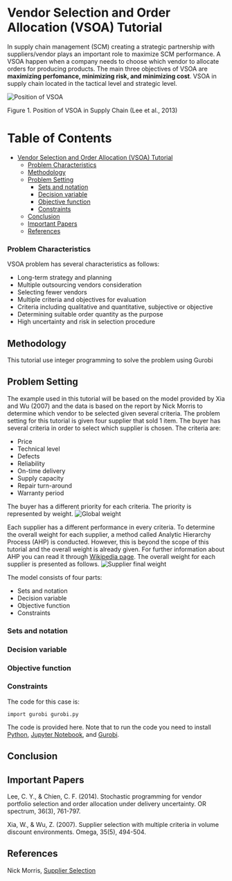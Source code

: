 # Vendor Selection and Order Allocation (VSOA) Tutorial


In supply chain management (SCM) creating a strategic partnership with suppliers/vendor plays an important role to maximize SCM performance. A VSOA happen when a company needs to choose which vendor to allocate orders for producing products. The main three objectives of VSOA are **maximizing perfomance, minimizing risk, and minimizing cost**. VSOA in supply chain located in the tactical level and strategic level. 

![Position of VSOA](https://user-images.githubusercontent.com/49055090/85646247-4b3c9080-b6ce-11ea-83e9-192e6fef70e5.PNG)

Figure 1. Position of VSOA in Supply Chain (Lee et al., 2013)

# Table of Contents
- [Vendor Selection and Order Allocation (VSOA) Tutorial](#vendor-selection-and-order-allocation--vsoa--tutorial)
    + [Problem Characteristics](#problem-characteristics)
  * [Methodology](#methodology)
  * [Problem Setting](#problem-setting)
    + [Sets and notation](#sets-and-notation)
    + [Decision variable](#decision-variable)
    + [Objective function](#objective-function)
    + [Constraints](#constraints)
  * [Conclusion](#conclusion)
  * [Important Papers](#important-papers)
  * [References](#references)

### Problem Characteristics
VSOA problem has several characteristics as follows:
* Long-term strategy and planning
* Multiple outsourcing vendors consideration
* Selecting fewer vendors
* Multiple criteria and objectives for evaluation
* Criteria including qualitative and quantitative, subjective or objective
* Determining suitable order quantity as the purpose
* High uncertainty and risk in selection procedure

## Methodology
This tutorial use integer programming to solve the problem using Gurobi

## Problem Setting
The example used in this tutorial will be based on the model provided by Xia and Wu (2007) and the data is based on the report by Nick Morris to determine which vendor to be selected given several criteria. The problem setting for this tutorial is given four supplier that sold 1 item. The buyer has several criteria in order to select which supplier is chosen. The criteria are:
* Price
* Technical level
* Defects
* Reliability
* On-time delivery
* Supply capacity
* Repair turn-around
* Warranty period

The buyer has a different priority for each criteria. The priority is represented by weight.
![Global weight](https://user-images.githubusercontent.com/49055090/85816417-db95d680-b79d-11ea-8a51-80cc16633aac.PNG)

Each supplier has a different performance in every criteria. To determine the overall weight for each supplier, a method called Analytic Hierarchy Process (AHP) is conducted. However, this is beyond the scope of this tutorial and the overall weight is already given. For further information about AHP you can read it through [Wikipedia page](https://en.wikipedia.org/wiki/Analytic_hierarchy_process). The overall weight for each supplier is presented as follows.
![Supplier final weight](https://user-images.githubusercontent.com/49055090/85817451-98893280-b7a0-11ea-98f3-d7076ee76412.PNG)

The model consists of four parts:
* Sets and notation
* Decision variable
* Objective function
* Constraints

### Sets and notation

### Decision variable

### Objective function

### Constraints

The code for this case is:
```
import gurobi gurobi.py
```
The code is provided here. Note that to run the code you need to install [Python](https://www.python.org/downloads/), [Jupyter Notebook](https://jupyter.readthedocs.io/en/latest/install.html), and [Gurobi](https://www.gurobi.com/gurobi-and-anaconda-for-windows/). 

## Conclusion

## Important Papers
Lee, C. Y., & Chien, C. F. (2014). Stochastic programming for vendor portfolio selection and order allocation under delivery uncertainty. OR spectrum, 36(3), 761-797.

Xia, W., & Wu, Z. (2007). Supplier selection with multiple criteria in volume discount environments. Omega, 35(5), 494-504.

## References
Nick Morris, [Supplier Selection](https://github.com/N-ickMorris/Supplier-Selection)


